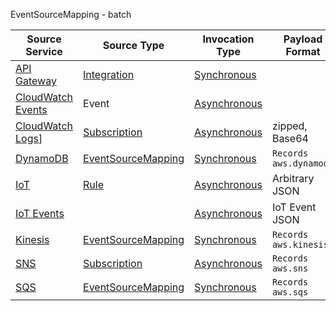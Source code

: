 
EventSourceMapping - batch

| Source Service | Source Type | Invocation Type | Payload Format | Permissions |
| --- | --- | --- | --- | --- |
| [API Gateway](https://docs.aws.amazon.com/lambda/latest/dg/services-apigateway.html) | [Integration](https://docs.aws.amazon.com/apigateway/latest/developerguide/set-up-lambda-proxy-integrations.html) | [Synchronous](https://docs.aws.amazon.com/lambda/latest/dg/invocation-sync.html) | | |
| [CloudWatch Events](https://docs.aws.amazon.com/lambda/latest/dg/services-cloudwatchevents.html) | Event | [Asynchronous](https://docs.aws.amazon.com/lambda/latest/dg/invocation-async.html) | | |
| [CloudWatch Logs](https://docs.aws.amazon.com/lambda/latest/dg/services-cloudwatchlogs.html)] | [Subscription](https://docs.aws.amazon.com/AmazonCloudWatch/latest/logs/Subscriptions.html) | [Asynchronous](https://docs.aws.amazon.com/lambda/latest/dg/invocation-async.html) | zipped, Base64 | |
| [DynamoDB](https://docs.aws.amazon.com/lambda/latest/dg/with-ddb.html) | [EventSourceMapping](https://docs.aws.amazon.com/lambda/latest/dg/invocation-eventsourcemapping.html) | [Synchronous](https://docs.aws.amazon.com/lambda/latest/dg/invocation-sync.html) | `Records` `aws.dynamodb` | |
| [IoT](https://docs.aws.amazon.com/lambda/latest/dg/services-iot.html) | [Rule](https://docs.aws.amazon.com/iot/latest/developerguide/iot-rules.html) | [Asynchronous](https://docs.aws.amazon.com/lambda/latest/dg/invocation-async.html) | Arbitrary JSON | |
| [IoT Events](https://docs.aws.amazon.com/lambda/latest/dg/services-iotevents.html) | | [Asynchronous](https://docs.aws.amazon.com/lambda/latest/dg/invocation-async.html) | IoT Event JSON| |
| [Kinesis](https://docs.aws.amazon.com/lambda/latest/dg/with-kinesis.html) | [EventSourceMapping](https://docs.aws.amazon.com/lambda/latest/dg/invocation-eventsourcemapping.html) | [Synchronous](https://docs.aws.amazon.com/lambda/latest/dg/invocation-sync.html) | `Records` `aws.kinesis` | |
| [SNS](https://docs.aws.amazon.com/lambda/latest/dg/with-sns.html) | [Subscription](https://docs.aws.amazon.com/sns/latest/dg/sns-lambda-as-subscriber.html) | [Asynchronous](https://docs.aws.amazon.com/lambda/latest/dg/invocation-async.html) | `Records` `aws.sns` | |
| [SQS](https://docs.aws.amazon.com/lambda/latest/dg/with-sqs.html) | [EventSourceMapping](https://docs.aws.amazon.com/lambda/latest/dg/invocation-eventsourcemapping.html) | [Synchronous](https://docs.aws.amazon.com/lambda/latest/dg/invocation-sync.html) | `Records` `aws.sqs` | |

